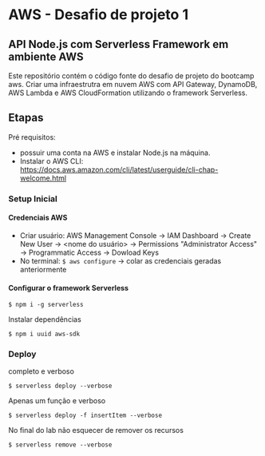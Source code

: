 # AWS - Desafio de projeto 1
## API Node.js com Serverless Framework em ambiente AWS

Este repositório contém o código fonte do desafio de projeto do bootcamp aws. Criar uma infraestrutra em nuvem AWS com API Gateway, DynamoDB, AWS Lambda e AWS CloudFormation utilizando o framework Serverless.

## Etapas

Pré requisitos: 
 - possuir uma conta na AWS e instalar Node.js na máquina.
 - Instalar o AWS CLI: https://docs.aws.amazon.com/cli/latest/userguide/cli-chap-welcome.html

### Setup Inicial

#### Credenciais AWS

- Criar usuário: AWS Management Console -> IAM Dashboard -> Create New User -> <nome do usuário> -> Permissions "Administrator Access" -> Programmatic Access -> Dowload Keys
- No terminal: ```$ aws configure``` -> colar as credenciais geradas anteriormente

#### Configurar o framework Serverless
```$ npm i -g serverless```

Instalar dependências

`$ npm i uuid aws-sdk`

### Deploy
completo e verboso

```$ serverless deploy --verbose```

Apenas um função e verboso

```$ serverless deploy -f insertItem --verbose```

No final do lab não esquecer de remover os recursos

```$ serverless remove --verbose``` 